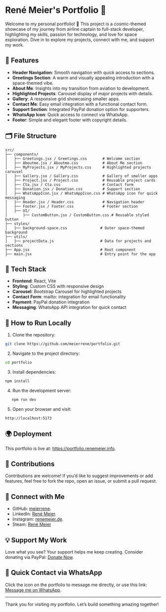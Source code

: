 # René Meier's Portfolio 🌌

Welcome to my personal portfolio! 🚀 This project is a cosmic-themed showcase of my journey from airline captain to full-stack developer, highlighting my skills, passion for technology, and love for space exploration. Dive in to explore my projects, connect with me, and support my work.

## 🌟 Features

- **Header Navigation**: Smooth navigation with quick access to sections.
- **Greetings Section**: A warm and visually appealing introduction with a space-themed vibe.
- **About Me**: Insights into my transition from aviation to development.
- **Highlighted Projects**: Carousel display of major projects with details.
- **Gallery**: A responsive grid showcasing smaller apps.
- **Contact Me**: Easy email integration with a functional contact form.
- **Support Section**: Integrated PayPal donation option for supporters.
- **WhatsApp Icon**: Quick access to connect via WhatsApp.
- **Footer**: Simple and elegant footer with copyright details.

## 🗂️ File Structure

```plaintext
src/
├── components/
│   ├── Greetings.jsx / Greetings.css       # Welcome section
│   ├── Aboutme.jsx / Aboutme.css           # About Me section
│   ├── MyProjects.jsx / MyProjects.css     # Highlighted projects carousel
│   ├── Gallery.jsx / Gallery.css           # Gallery of smaller apps
│   ├── Project.jsx / Project.css           # Reusable project cards
│   ├── Cta.jsx / Cta.css                   # Contact form
│   ├── Donation.jsx / Donation.css         # Support section
│   ├── WhatsAppIcon.jsx / WhatsAppIcon.css # WhatsApp icon for quick messaging
│   ├── Header.jsx / Header.css             # Navigation header
│   ├── Footer.jsx / Footer.css             # Footer section
│   ├── UI/
│       ├── CustomButton.jsx / CustomButton.css # Reusable styled button
├── styles/
│   ├── background-space.css               # Outer space-themed background
├── utils/
│   ├── projectData.js                     # Data for projects and sections
├── App.jsx                                # Root component
├── main.jsx                               # Entry point for the app

```

## 🔧 Tech Stack

- **Frontend**: React, Vite
- **Styling**: Custom CSS with responsive design
- **Carousel**: Bootstrap Carousel for highlighted projects
- **Contact Form**: mailto: integration for email functionality
- **Payment**: PayPal donation integration
- **Messaging**: WhatsApp API integration for quick contact

## 🚀 How to Run Locally

1. Clone the repository:

```bash
git clone https://github.com/meierrene/portfolio.git
```

2. Navigate to the project directory:

```bash
cd portfolio
```

3. Install dependencies:

```bash
npm install
```

4. Run the development server:

```bash
   npm run dev
```

5. Open your browser and visit:

```arduino
http://localhost:5173
```

## 🌍 Deployment

This portfolio is live at: https://portfolio.renemeier.info.

## 🤝 Contributions

Contributions are welcome! If you’d like to suggest improvements or add features, feel free to fork the repo, open an issue, or submit a pull request.

## 💬 Connect with Me

- GitHub: [meierrene](https://github.com/meierrene).
- LinkedIn: [René Meier](https://www.linkedin.com/in/renemeierdev/).
- Instagram: [renemeier.de](https://www.instagram.com/renemeier.de/).
- Steam: [René Meier](https://steamcommunity.com/profiles/76561198223067764/.)

## 💡 Support My Work

Love what you see? Your support helps me keep creating. Consider donating via PayPal: [Donate Now](https://www.paypal.com/donate?token=Ow7LY8lYnw_BEMioQyfQgAYuxHFl55k14TQQjCt9-MAv0u9UVNw89lkX1lOl4pdfE9l1qU4sDXbuh4x6).

## 📱 Quick Contact via WhatsApp

Click the icon on the portfolio to message me directly, or use this link: [Message me on WhatsApp](https://api.whatsapp.com/send?phone=5519984308466&text=Hi%20Ren%C3%A9%21%0AI%20found%20you%20in%20your%20portfolio%27s%20GitHub%21).

---

Thank you for visiting my portfolio. Let’s build something amazing together!
